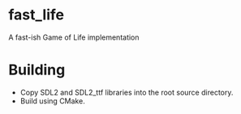 # fast_life

A fast-ish Game of Life implementation

# Building

- Copy SDL2 and SDL2_ttf libraries into the root source directory. 
- Build using CMake.